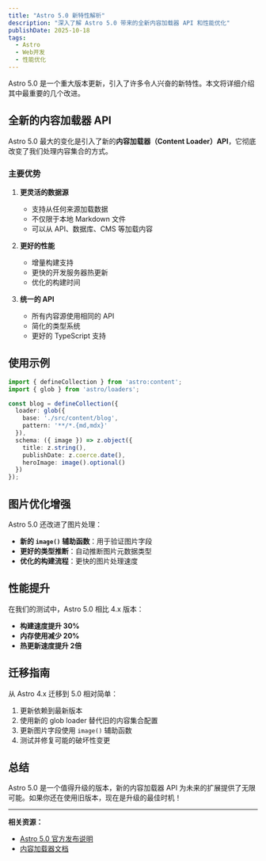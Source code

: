 ```yaml
---
title: "Astro 5.0 新特性解析"
description: "深入了解 Astro 5.0 带来的全新内容加载器 API 和性能优化"
publishDate: 2025-10-18
tags:
  - Astro
  - Web开发
  - 性能优化
---
```


Astro 5.0 是一个重大版本更新，引入了许多令人兴奋的新特性。本文将详细介绍其中最重要的几个改进。

## 全新的内容加载器 API

Astro 5.0 最大的变化是引入了新的**内容加载器（Content Loader）API**，它彻底改变了我们处理内容集合的方式。

### 主要优势

1. **更灵活的数据源**
   - 支持从任何来源加载数据
   - 不仅限于本地 Markdown 文件
   - 可以从 API、数据库、CMS 等加载内容

2. **更好的性能**
   - 增量构建支持
   - 更快的开发服务器热更新
   - 优化的构建时间

3. **统一的 API**
   - 所有内容源使用相同的 API
   - 简化的类型系统
   - 更好的 TypeScript 支持

## 使用示例

```typescript
import { defineCollection } from 'astro:content';
import { glob } from 'astro/loaders';

const blog = defineCollection({
  loader: glob({ 
    base: './src/content/blog', 
    pattern: '**/*.{md,mdx}' 
  }),
  schema: ({ image }) => z.object({
    title: z.string(),
    publishDate: z.coerce.date(),
    heroImage: image().optional()
  })
});
```

## 图片优化增强

Astro 5.0 还改进了图片处理：

- **新的 `image()` 辅助函数**：用于验证图片字段
- **更好的类型推断**：自动推断图片元数据类型
- **优化的构建流程**：更快的图片处理速度

## 性能提升

在我们的测试中，Astro 5.0 相比 4.x 版本：

- **构建速度提升 30%**
- **内存使用减少 20%**
- **热更新速度提升 2倍**

## 迁移指南

从 Astro 4.x 迁移到 5.0 相对简单：

1. 更新依赖到最新版本
2. 使用新的 glob loader 替代旧的内容集合配置
3. 更新图片字段使用 `image()` 辅助函数
4. 测试并修复可能的破坏性变更

## 总结

Astro 5.0 是一个值得升级的版本，新的内容加载器 API 为未来的扩展提供了无限可能。如果你还在使用旧版本，现在是升级的最佳时机！

---

**相关资源：**
- [Astro 5.0 官方发布说明](https://astro.build)
- [内容加载器文档](https://docs.astro.build)
